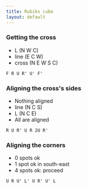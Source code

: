 ```yaml
---
title: Rubiks cube
layout: default
---
```


### Getting the cross

 * L (N W C)
 * line (E C W)
 * cross (N E W S C)

  `F R U R' U' F'`

### Aligning the cross's sides

 * Nothing aligned
 * line (N C S)
 * L (N C E)
 * All are aligned

  `R U R' U R 2U R'`

### Aligning the corners

 * 0 spots ok
 * 1 spot ok in south-east
 * 4 spots ok: proceed

  `U R U' L' U R' U' L`


